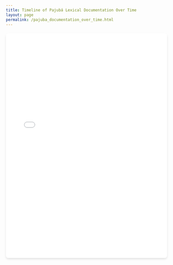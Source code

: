 ```yaml
---
title: Timeline of Pajubá Lexical Documentation Over Time
layout: page
permalink: /pajuba_documentation_over_time.html
---
```


<div class="responsive-network-iframe">
  <iframe src="{{ site.baseurl }}/assets/visualization_pajuba_over_time.html" 
          allowfullscreen>
  </iframe>
</div>

<style>
.responsive-network-iframe {
  width: 100%;
  height: 800px; /* Much taller for desktop */
  border-radius: 8px;
  overflow: hidden;
  box-shadow: 0 4px 6px rgba(0,0,0,0.1);
  margin: 20px 0;
}

.responsive-network-iframe iframe {
  width: 100%;
  height: 100%;
  border: none;
  transform-origin: 0 0;
}

/* Tablet adjustments */
@media (max-width: 1024px) {
  .responsive-network-iframe {
    height: 700px;
  }
}

/* Mobile optimizations */
@media (max-width: 768px) {
  .responsive-network-iframe {
    height: 80vh; /* Use viewport height on mobile */
    min-height: 500px;
    margin: 10px -15px; /* Extend to screen edges */
    border-radius: 0;
  }
  
  .responsive-network-iframe iframe {
    transform: scale(1.1); /* Slight scale for better readability */
    width: 90.9%;
    height: 90.9%;
  }
}

/* Small phones */
@media (max-width: 480px) {
  .responsive-network-iframe {
    height: 85vh;
    min-height: 450px;
  }
  
  .responsive-network-iframe iframe {
    transform: scale(1.2);
    width: 83.33%;
    height: 83.33%;
  }
}
</style>

